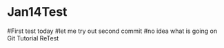# Jan14Test
#First test today
#let me try out second commit
#no idea what is going on
Git Tutorial ReTest
